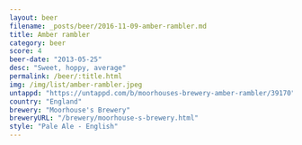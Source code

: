 ```yaml
---
layout: beer
filename: _posts/beer/2016-11-09-amber-rambler.md
title: Amber rambler
category: beer
score: 4
beer-date: "2013-05-25"
desc: "Sweet, hoppy, average"
permalink: /beer/:title.html
img: /img/list/amber-rambler.jpeg
untappd: "https://untappd.com/b/moorhouses-brewery-amber-rambler/39170"
country: "England"
brewery: "Moorhouse's Brewery"
breweryURL: "/brewery/moorhouse-s-brewery.html"
style: "Pale Ale - English"
---
```


